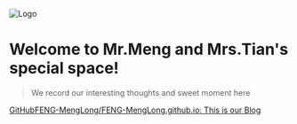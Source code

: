 ![Logo]()

# Welcome to Mr.Meng and Mrs.Tian's special space!

> We record our interesting thoughts and sweet moment here

[GitHub]()[FENG-MengLong/FENG-MengLong.github.io: This is our Blog](https://github.com/FENG-MengLong/FENG-MengLong.github.io)
